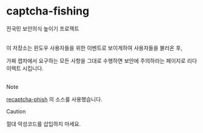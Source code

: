 # captcha-fishing
전국민 보안의식 높이기 프로젝트
<br>
<br>

이 저장소는 윈도우 사용자들을 위한 이벤트로 보이게하여 사용자들을 불러온 후,

가짜 캡차에서 요구하는 모든 사항을 그대로 수행하면 보안에 주의하라는 페이지로 리다이렉트 시킵니다.
<br>
<br>
> [!NOTE]  
> [recaptcha-phish](https://github.com/JohnHammond/recaptcha-phish) 의 소스를 사용했습니다.

> [!CAUTION]
> 절대 악성코드를 삽입하지 마세요.
